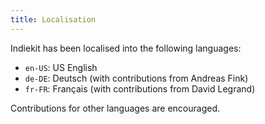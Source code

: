 ```yaml
---
title: Localisation
---
```


Indiekit has been localised into the following languages:

* `en-US`: US English
* `de-DE`: Deutsch (with contributions from Andreas Fink)
* `fr-FR`: Français (with contributions from David Legrand)

Contributions for other languages are encouraged.
